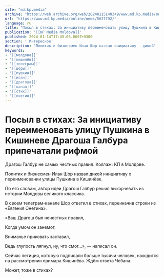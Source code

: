 ```yaml
---
site: "md.kp.media"
archive: "https://web.archive.org/web/20240115140349/www.md.kp.media/online/news/5627792/"
url: "https://www.md.kp.media/online/news/5627792/"
language: ru
title: "Посыл в стихах: За инициативу переименовать улицу Пушкина в Кишиневе Драгоша Галбура припечатали рифмой"
publication: '[[KP Media Moldova]]'
published: 2024-01-14T17:45:05.000Z+0300
section: ' Интересное'
description: "Политик и бизнесмен Илан Шор назвал инициативу - дикой"
keywords:
- '[[молдова]]'
- '[[кишинёв]]'
- '[[телеграм]]'
- '[[шоры]]'
- '[[пушкин]]'
- '[[илан]]'
- '[[драгоша]]'
- '[[канал]]'
- '[[стих]]'
- '[[онегин]]'
---
```


# Посыл в стихах: За инициативу переименовать улицу Пушкина в Кишиневе Драгоша Галбура припечатали рифмой

Драгош Галбур не самых честных правил. Коллаж: КП в Молдове.

Политик и бизнесмен Илан Шор назвал дикой инициативу о переименовании улицы Пушкина в Кишинёве.

По его словам, автор идеи Драгош Галбур решил выкорчевать из истории Молдовы великого классика.

В своем телеграм-канале Шор ответил в стихах, переиначив строки из «Евгения Онегина».

«Ваш Драгош был нечестных правил,

Когда умом он занемог,

Вниманье приковать заставил,

Ведь глупость ляпнул, ну, что смог…», — написал он.

Сейчас петиция, которую подписали больше тысячи человек, находится на рассмотрении примара Кишинёва. Ждём ответа Чебана.

Может, тоже в стихах?